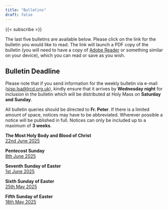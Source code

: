 ```yaml
---
title: "Bulletins"
draft: false
---
```


{{< subscribe >}}

The last five bulletins are available below. Please click on the link for the bulletin you would like to read. The link will launch a PDF copy of the bulletin (you will need to have a copy of [Adobe Reader](https://get.adobe.com/reader/) or something similar on your device), which you can read or save as you wish.

## Bulletin Deadline

Please note that if you send information for the weekly bulletin via e-mail ([sjsp.lsa@lrcd.org.uk](mailto:sjsp.lsa@lrcd.org.uk)), kindly ensure that it arrives by **Wednesday night** for inclusion in the bulletin which will be distributed at Holy Mass on **Saturday and Sunday**.

All bulletin queries should be directed to **Fr. Peter**. If there is a limited amount of space, notices may have to be abbreviated. Wherever possible a notice will be published in full. Notices can only be included up to a maximum of **3 weeks**.

**The Most Holy Body and Blood of Christ**  
[22nd June 2025](/bulletins/Bulletin220625.pdf)  

**Pentecost Sunday**  
[8th June 2025](/bulletins/Bulletin080625.pdf)  

**Seventh Sunday of Easter**  
[1st June 2025](/bulletins/Bulletin010625.pdf)  

**Sixth Sunday of Easter**  
[25th May 2025](/bulletins/Bulletin250525.pdf)  

**Fifth Sunday of Easter**  
[18th May 2025](/bulletins/Bulletin180525.pdf)  
